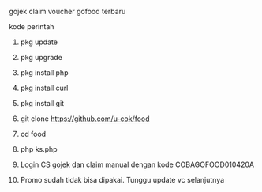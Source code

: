 gojek claim voucher gofood terbaru

kode perintah

1. pkg update

2. pkg upgrade

3. pkg install php

4. pkg install curl

5. pkg install git

6. git clone https://github.com/u-cok/food

7. cd food

8. php ks.php

9. Login CS gojek dan claim manual dengan kode COBAGOFOOD010420A

10. Promo sudah tidak bisa dipakai. Tunggu update vc selanjutnya
